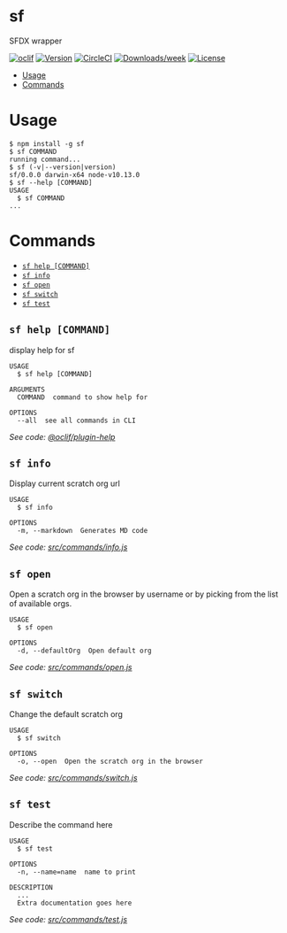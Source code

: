 sf
==

SFDX wrapper

[![oclif](https://img.shields.io/badge/cli-oclif-brightgreen.svg)](https://oclif.io)
[![Version](https://img.shields.io/npm/v/sf.svg)](https://npmjs.org/package/sf)
[![CircleCI](https://circleci.com/gh/matiasdelgado/sf-cli/tree/master.svg?style=shield)](https://circleci.com/gh/matiasdelgado/sf-cli/tree/master)
[![Downloads/week](https://img.shields.io/npm/dw/sf.svg)](https://npmjs.org/package/sf)
[![License](https://img.shields.io/npm/l/sf.svg)](https://github.com/matiasdelgado/sf-cli/blob/master/package.json)

<!-- toc -->
* [Usage](#usage)
* [Commands](#commands)
<!-- tocstop -->
# Usage
<!-- usage -->
```sh-session
$ npm install -g sf
$ sf COMMAND
running command...
$ sf (-v|--version|version)
sf/0.0.0 darwin-x64 node-v10.13.0
$ sf --help [COMMAND]
USAGE
  $ sf COMMAND
...
```
<!-- usagestop -->
# Commands
<!-- commands -->
* [`sf help [COMMAND]`](#sf-help-command)
* [`sf info`](#sf-info)
* [`sf open`](#sf-open)
* [`sf switch`](#sf-switch)
* [`sf test`](#sf-test)

## `sf help [COMMAND]`

display help for sf

```
USAGE
  $ sf help [COMMAND]

ARGUMENTS
  COMMAND  command to show help for

OPTIONS
  --all  see all commands in CLI
```

_See code: [@oclif/plugin-help](https://github.com/oclif/plugin-help/blob/v2.2.3/src/commands/help.ts)_

## `sf info`

Display current scratch org url

```
USAGE
  $ sf info

OPTIONS
  -m, --markdown  Generates MD code
```

_See code: [src/commands/info.js](https://github.com/matiasdelgado/sf-cli/blob/v0.0.0/src/commands/info.js)_

## `sf open`

Open a scratch org in the browser by username or by picking from the list of available orgs.

```
USAGE
  $ sf open

OPTIONS
  -d, --defaultOrg  Open default org
```

_See code: [src/commands/open.js](https://github.com/matiasdelgado/sf-cli/blob/v0.0.0/src/commands/open.js)_

## `sf switch`

Change the default scratch org

```
USAGE
  $ sf switch

OPTIONS
  -o, --open  Open the scratch org in the browser
```

_See code: [src/commands/switch.js](https://github.com/matiasdelgado/sf-cli/blob/v0.0.0/src/commands/switch.js)_

## `sf test`

Describe the command here

```
USAGE
  $ sf test

OPTIONS
  -n, --name=name  name to print

DESCRIPTION
  ...
  Extra documentation goes here
```

_See code: [src/commands/test.js](https://github.com/matiasdelgado/sf-cli/blob/v0.0.0/src/commands/test.js)_
<!-- commandsstop -->
